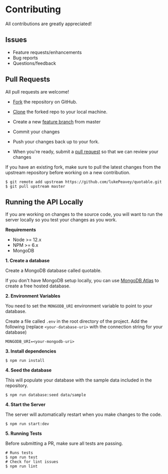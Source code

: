 # Contributing

All contributions are greatly appreciated!

## Issues

- Feature requests/enhancements
- Bug reports
- Questions/feedback

## Pull Requests

All pull requests are welcome! 

- [Fork][fork-a-repo] the repository on GitHub.

- [Clone][cloning-a-repo] the forked repo to your local machine.

- Create a new [feature branch][feature-branch] from master

- Commit your changes

- Push your changes back up to your fork.

- When you're ready, submit a [pull request][pull-requests] so that we can review your changes

If you have an existing fork, make sure to pull the latest changes from the upstream repository before working on a new contribution.

```shell
$ git remote add upstream https://github.com/lukePeavey/quotable.git
$ git pull upstream master
```

## Running the API Locally

If you are working on changes to the source code, you will want to run the server locally so you test your changes as you work. 

**Requirements**

- Node >= 12.x
- NPM >= 6.x
- MongoDB


**1. Create a database**

Create a MongoDB database called quotable. 

If you don't have MongoDB setup locally, you can use [MongoDB Atlas][mongodb/atlas] to create a free hosted database. 

**2. Environment Variables**

You need to set the `MONGODB_URI` environment variable to point to your database. 

Create a file called `.env` in the root directory of the project. Add the following (replace `<your-database-uri>` with the connection string for your database)

```shell 
MONGODB_URI=<your-mongodb-uri>
```

**3. Install dependencies**

```shell
$ npm run install
```

**4. Seed the database**

This will populate your database with the sample data included in the repository. 

```shell
$ npm run database:seed data/sample
```

**4. Start the Server**

The server will automatically restart when you make changes to the code.

```shell
$ npm run start:dev
```

**5. Running Tests**

Before submitting a PR, make sure all tests are passing. 

```shell
# Runs tests
$ npm run test
# Check for lint issues
$ npm run lint
```

[mongodb/atlas]: https://www.mongodb.com/cloud/atlas
[fork-a-repo]: https://help.github.com/en/articles/fork-a-repo
[cloning-a-repo]: https://help.github.com/en/articles/cloning-a-repository
[feature-branch]: https://www.atlassian.com/git/tutorials/comparing-workflows/feature-branch-workflow
[pull-requests]: https://help.github.com/en/articles/about-pull-requests
